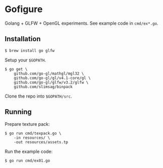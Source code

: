 Gofigure
========

Golang + GLFW + OpenGL experiments. See example code in `cmd/ex*.go`.

Installation
------------

    $ brew install go glfw

Setup your `$GOPATH`.

    $ go get \
        github.com/go-gl/mathgl/mgl32 \
        github.com/go-gl/gl/v4.1-core/gl \
        github.com/go-gl/glfw/v3.2/glfw \
        github.com/slimsag/binpack

Clone the repo into `$GOPATH/src`.

Running
-------

Prepare texture pack:

    $ go run cmd/texpack.go \
        -in resources/ \
        -out resources/assets.tp

Run the example code:

    $ go run cmd/ex01.go
